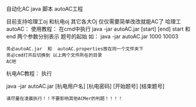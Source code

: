 自动化AC java 脚本 autoAC工程

目前支持哈理工oj 和杭电oj 其它各大Oj 仅仅需要简单改改就能AC了
哈理工autoAC：
使用教程：
	在cmd中执行 
	java -jar autoAC.jar [start] [end]
	start 和 end 两个参数分别表示 题号的起始
	如：
	java -jar autoAC.jar 1000 10003
	
	务必autoAC.jar  和  autoAC.properties放在同一个文件夹下
	务必cmd打开后切换到 以上两个文件所在的目录
	AC吧
杭电AC教程：
执行 

java -jar autoAC.jar [杭电用户名] [杭电密码] [开始题号] [结束题号]

	请尽量在凌晨执行！！不要影响其他ACMer的判题！！！！